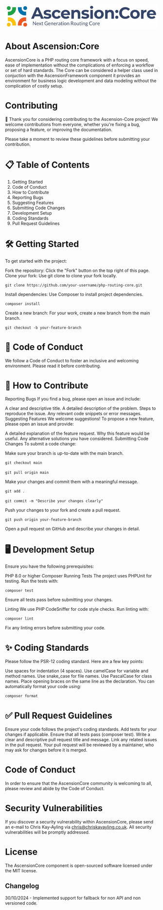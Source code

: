 ![AscensionCore](Ascension-Core-Logo.JPG)

 # About Ascension:Core

AscensionCore is a PHP routing core framework with a focus on speed, ease of implementation without the complications of enforcing a workflow or set of hard standards. The Core can be considered a helper class used in conjuction with the AscensionFramework component it provides an environment for business logic development and data modeling without the complication of costly setup.


# Contributing
🎉 Thank you for considering contributing to the Ascension-Core project! We welcome contributions from everyone, whether you're fixing a bug, proposing a feature, or improving the documentation.

Please take a moment to review these guidelines before submitting your contribution.

# 📋 Table of Contents
1. Getting Started
2. Code of Conduct
3. How to Contribute
4. Reporting Bugs
5. Suggesting Features
6. Submitting Code Changes
7. Development Setup
8. Coding Standards
9. Pull Request Guidelines

# 🛠 Getting Started
To get started with the project:

Fork the repository: Click the "Fork" button on the top right of this page.
Clone your fork: Use git clone to clone your fork locally.

```
git clone https://github.com/your-username/php-routing-core.git
```

Install dependencies: Use Composer to install project dependencies.
```
composer install
```
Create a new branch: For your work, create a new branch from the main branch.
```
git checkout -b your-feature-branch
```
# 🤝 Code of Conduct
We follow a Code of Conduct to foster an inclusive and welcoming environment. Please read it before contributing.

# 🚀 How to Contribute
Reporting Bugs
If you find a bug, please open an issue and include:

A clear and descriptive title.
A detailed description of the problem.
Steps to reproduce the issue.
Any relevant code snippets or error messages.
Suggesting Features
We welcome suggestions! To propose a new feature, please open an issue and provide:

A detailed explanation of the feature request.
Why this feature would be useful.
Any alternative solutions you have considered.
Submitting Code Changes
To submit a code change:

Make sure your branch is up-to-date with the main branch.
```
git checkout main

git pull origin main
```
Make your changes and commit them with a meaningful message.

```
git add .

git commit -m "Describe your changes clearly"
```
Push your changes to your fork and create a pull request.

```
git push origin your-feature-branch
```
Open a pull request on GitHub and describe your changes in detail.

# 🖥 Development Setup
Ensure you have the following prerequisites:

PHP 8.0 or higher
Composer
Running Tests
The project uses PHPUnit for testing. Run the tests with:

```
composer test
```
Ensure all tests pass before submitting your changes.

Linting
We use PHP CodeSniffer for code style checks. Run linting with:

```
composer lint
```

Fix any linting errors before submitting your code.

# ✨ Coding Standards
Please follow the PSR-12 coding standard. Here are a few key points:

Use spaces for indentation (4 spaces).
Use camelCase for variable and method names.
Use snake_case for file names.
Use PascalCase for class names.
Place opening braces on the same line as the declaration.
You can automatically format your code using:

```
composer format
```

# ✅ Pull Request Guidelines
Ensure your code follows the project's coding standards.
Add tests for your changes if applicable.
Ensure that all tests pass (composer test).
Write a clear and descriptive pull request title and message.
Link any related issues in the pull request.
Your pull request will be reviewed by a maintainer, who may ask for changes before it is merged.

# Code of Conduct
In order to ensure that the AscensionCore community is welcoming to all, please review and abide by the Code of Conduct.

# Security Vulnerabilities
If you discover a security vulnerability within AscensionCore, please send an e-mail to Chris Kay-Ayling via chris@chriskayayling.co.uk. All security vulnerabilities will be promptly addressed.

# License
The AscensionCore component is open-sourced software licensed under the MIT license.

## Changelog
 30/10/2024 - Implemented support for fallback for non API and non versioned code.
